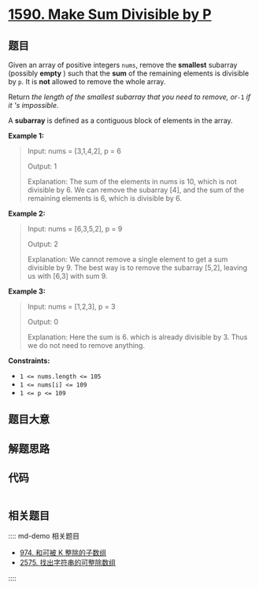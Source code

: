 # [1590. Make Sum Divisible by P](https://leetcode.com/problems/make-sum-divisible-by-p)

## 题目

Given an array of positive integers `nums`, remove the **smallest** subarray
(possibly **empty** ) such that the **sum** of the remaining elements is
divisible by `p`. It is **not** allowed to remove the whole array.

Return _the length of the smallest subarray that you need to remove, or_`-1`
_if it 's impossible_.

A **subarray** is defined as a contiguous block of elements in the array.



**Example 1:**

> Input: nums = [3,1,4,2], p = 6
> 
> Output: 1
> 
> Explanation: The sum of the elements in nums is 10, which is not divisible by 6. We can remove the subarray [4], and the sum of the remaining elements is 6, which is divisible by 6.

**Example 2:**

> Input: nums = [6,3,5,2], p = 9
> 
> Output: 2
> 
> Explanation: We cannot remove a single element to get a sum divisible by 9. The best way is to remove the subarray [5,2], leaving us with [6,3] with sum 9.

**Example 3:**

> Input: nums = [1,2,3], p = 3
> 
> Output: 0
> 
> Explanation: Here the sum is 6. which is already divisible by 3. Thus we do not need to remove anything.

**Constraints:**

  * `1 <= nums.length <= 105`
  * `1 <= nums[i] <= 109`
  * `1 <= p <= 109`


## 题目大意

## 解题思路

## 代码

```javascript

```

## 相关题目

:::: md-demo 相关题目
- [974. 和可被 K 整除的子数组](https://leetcode.com/problems/subarray-sums-divisible-by-k)
- [2575. 找出字符串的可整除数组](https://leetcode.com/problems/find-the-divisibility-array-of-a-string)

::::
